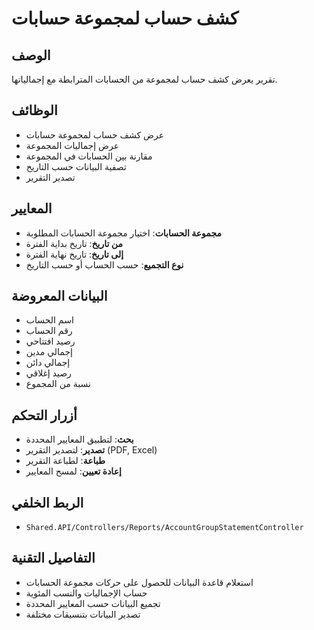 # كشف حساب لمجموعة حسابات

## الوصف
تقرير يعرض كشف حساب لمجموعة من الحسابات المترابطة مع إجمالياتها.

## الوظائف
- عرض كشف حساب لمجموعة حسابات
- عرض إجماليات المجموعة
- مقارنة بين الحسابات في المجموعة
- تصفية البيانات حسب التاريخ
- تصدير التقرير

## المعايير
- **مجموعة الحسابات**: اختيار مجموعة الحسابات المطلوبة
- **من تاريخ**: تاريخ بداية الفترة
- **إلى تاريخ**: تاريخ نهاية الفترة
- **نوع التجميع**: حسب الحساب أو حسب التاريخ

## البيانات المعروضة
- اسم الحساب
- رقم الحساب
- رصيد افتتاحي
- إجمالي مدين
- إجمالي دائن
- رصيد إغلاقي
- نسبة من المجموع

## أزرار التحكم
- **بحث**: لتطبيق المعايير المحددة
- **تصدير**: لتصدير التقرير (PDF, Excel)
- **طباعة**: لطباعة التقرير
- **إعادة تعيين**: لمسح المعايير

## الربط الخلفي
- `Shared.API/Controllers/Reports/AccountGroupStatementController`

## التفاصيل التقنية
- استعلام قاعدة البيانات للحصول على حركات مجموعة الحسابات
- حساب الإجماليات والنسب المئوية
- تجميع البيانات حسب المعايير المحددة
- تصدير البيانات بتنسيقات مختلفة
